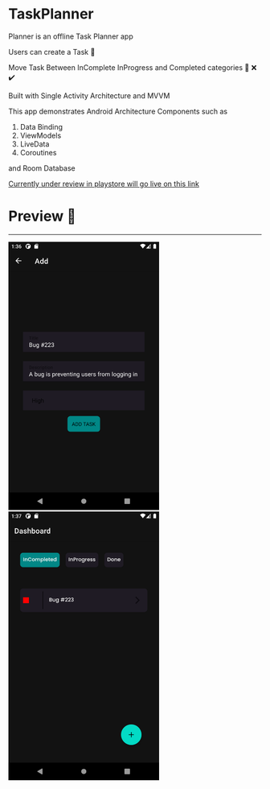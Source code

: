 # TaskPlanner


Planner is an offline Task Planner app  

Users can create a Task 📝

Move Task Between InComplete InProgress and Completed categories 🚀 ❌ ✔️

Built with Single Activity Architecture and MVVM

This app demonstrates Android Architecture Components such as

1. Data Binding
2. ViewModels
3. LiveData
4. Coroutines


and Room Database

[Currently under review in playstore will go live on this link](https://play.google.com/store/apps/details?id=com.ajayspace.taskplanner)

# Preview 👀

___________________________________________________________________________________________________________________________________________________________________________

<p float="left">
  
  <img src="https://github.com/ajay1271/TaskPlanner/blob/master/app/samples/Screenshot_1641283603.png" width="300" /> 
  <img src="https://github.com/ajay1271/TaskPlanner/blob/master/app/samples/Screenshot_1641283623.png" width="300" />
</p>

